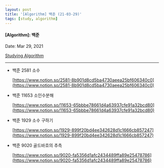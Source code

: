 ```yaml
---
layout: post
title: '[Algorithm] 백준 (21-03-29)'
tags: [study, algorithm]
---
```


#### [Algorithm]: 백준

Date: Mar 29, 2021

[Studying Algorithm](https://www.notion.so/Studying-Algorithm-227a7212f53d43c299d3a816b1d80d8d)

---

- 백준 2581 소수

  [https://www.notion.so/2581-8b901d8cd5ba4730aeea25bf606340c0](https://www.notion.so/2581-8b901d8cd5ba4730aeea25bf606340c0)

- 백준 11653 소인수분해

  [https://www.notion.so/11653-65bbbe78661d4a63937cfe91a32bcd80](https://www.notion.so/11653-65bbbe78661d4a63937cfe91a32bcd80)

- 백준 1929 소수 구하기

  [https://www.notion.so/1929-899f20bd4ee342628d1c1666cb857247](https://www.notion.so/1929-899f20bd4ee342628d1c1666cb857247)

- 백준 9020 골드바흐의 추측

  [https://www.notion.so/9020-fa5356d1afc2434489ffa89e25478786](https://www.notion.so/9020-fa5356d1afc2434489ffa89e25478786)
